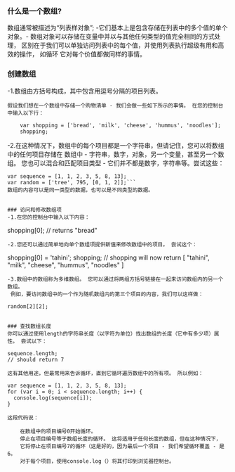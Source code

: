 ### 什么是一个数组?
数组通常被描述为“列表样对象”; -它们基本上是包含存储在列表中的多个值的单个对象。-
数组对象可以存储在变量中并以与其他任何类型的值完全相同的方式处理，
区别在于我们可以单独访问列表中的每个值，并使用列表执行超级有用和高效的操作，
如循环 它对每个价值都做同样的事情。 

### 创建数组

-1.数组由方括号构成，其中包含用逗号分隔的项目列表。

    假设我们想在一个数组中存储一个购物清单 - 我们会做一些如下所示的事情。 在您的控制台中输入以下行：
```
    var shopping = ['bread', 'milk', 'cheese', 'hummus', 'noodles'];
    shopping;
```
-2.在这种情况下，数组中的每个项目都是一个字符串，但请记住，您可以将数组中的任何项目存储在
数组中 - 字符串，数字，对象，另一个变量，甚至另一个数组。 
您也可以混合和匹配项目类型 - 它们并不都是数字，字符串等。尝试这些：
```
var sequence = [1, 1, 2, 3, 5, 8, 13];
var random = ['tree', 795, [0, 1, 2]];```
数组的内容可以是同一类型的数据，也可以是不同类型的数据。


### 访问和修改数组项
-1.在您的控制台中输入以下内容：
```
shopping[0];
// returns "bread"
```
-2.您还可以通过简单地向单个数组项提供新值来修改数组中的项目。 尝试这个：
```
shopping[0] = 'tahini';
shopping;
// shopping will now return [ "tahini", "milk", "cheese", "hummus", "noodles" ]
```
-3.数组中的数组称为多维数组。 您可以通过将两组方括号链接在一起来访问数组内的另一个数组。
 例如，要访问数组中的一个作为随机数组内的第三个项目的内容，我们可以这样做：

random[2][2];


### 查找数组长度
你可以通过使用length的字符串长度（以字符为单位）找出数组的长度（它中有多少项）属性。 尝试以下：

sequence.length;
// should return 7

这有其他用途，但最常用来告诉循环，直到它循环遍历数组中的所有项。 所以例如：

var sequence = [1, 1, 2, 3, 5, 8, 13];
for (var i = 0; i < sequence.length; i++) {
  console.log(sequence[i]);
}

这段代码说：

    在数组中的项目编号0开始循环。
    停止在项目编号等于数组长度的循环。 这将适用于任何长度的数组，但在这种情况下，
	它将停止在项目编号7的循环（这是好的，因为最后一个项目 - 我们希望循环覆盖 - 是6。
    对于每个项目，使用console.log（）将其打印到浏览器控制台。
